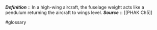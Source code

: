 ***Definition***    :: In a high-wing aircraft, the fuselage weight acts like a pendulum returning the aircraft to wings level.
***Source***         :: [[PHAK Ch5]]

#glossary